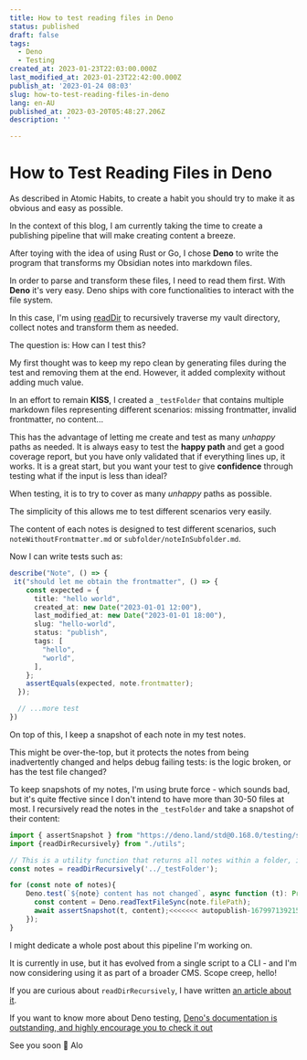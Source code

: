 ```yaml
---
title: How to test reading files in Deno
status: published
draft: false
tags:
  - Deno
  - Testing
created_at: 2023-01-23T22:03:00.000Z
last_modified_at: 2023-01-23T22:42:00.000Z
publish_at: '2023-01-24 08:03'
slug: how-to-test-reading-files-in-deno
lang: en-AU
published_at: 2023-03-20T05:48:27.206Z
description: ''

--- 
```

# How to Test Reading Files in Deno

As described in Atomic Habits, to create a habit you should try to make it as obvious and easy as possible.

In the context of this blog, I am currently taking the time to create a publishing pipeline that will make creating content a breeze.

After toying with the idea of using Rust or Go, I chose **Deno** to write the program that transforms my Obsidian notes into markdown files.

In order to parse and transform these files, I need to read them first. With **Deno** it's very easy. Deno ships with core functionalities to interact with the file system.

In this case, I'm using [readDir](https://deno.land/api@v1.29.1?s=Deno.readDir) to recursively traverse my vault directory, collect notes and transform them as needed.

The question is: How can I test this?

My first thought was to keep my repo clean by generating files during the test and removing them at the end.
However, it added complexity without adding much value.

In an effort to remain **KISS**, I created a `_testFolder` that contains multiple markdown files representing different scenarios: missing frontmatter, invalid frontmatter, no content...  

This has the advantage of letting me create and test as many *unhappy* paths as needed.
It is always easy to test the **happy path** and get a good coverage report, but you have only validated that if everything lines up, it works.
It is a great start, but you want your test to give **confidence** through testing what if the input is less than ideal?

When testing, it is to try to cover as many *unhappy* paths as possible.

The simplicity of this allows me to test different scenarios very easily.

The content of each notes is designed to test different scenarios, such `noteWithoutFrontmatter.md` or `subfolder/noteInSubfolder.md`.

Now I can write tests such as:

```ts
describe("Note", () => {
 it("should let me obtain the frontmatter", () => {
    const expected = {
      title: "hello world",
      created_at: new Date("2023-01-01 12:00"),
      last_modified_at: new Date("2023-01-01 18:00"),
      slug: "hello-world",
      status: "publish",
      tags: [
        "hello",
        "world",
      ],
    };
    assertEquals(expected, note.frontmatter);
  });

  // ...more test
})
```

On top of this, I keep a snapshot of each note in my test notes.

This might be over-the-top, but it protects the notes from being inadvertently changed and helps debug failing tests: is the logic broken, or has the test file changed?

To keep snapshots of my notes, I'm using brute force - which sounds bad, but it's  quite ffective since I don't intend to have more than 30-50 files at most.
I recursively read the notes in the `_testFolder` and take a snapshot of their content:

```ts
import { assertSnapshot } from "https://deno.land/std@0.168.0/testing/snapshot.ts";
import {readDirRecursively} from "./utils";

// This is a utility function that returns all notes within a folder, including subfolders.
const notes = readDirRecursively('../_testFolder');

for (const note of notes){
	Deno.test(`${note} content has not changed`, async function (t): Promise<void> {
	  const content = Deno.readTextFileSync(note.filePath);
	  await assertSnapshot(t, content);<<<<<<< autopublish-1679971392158
	});
}
```

I might dedicate a whole post about this pipeline I'm working on. 

It is currently in use, but it has evolved from a single script to a CLI - and I'm now considering using it as part of a broader CMS. Scope creep, hello!

If you are curious about `readDirRecursively`, I have written [an article about it](./read-files-recursively-in-deno).

If you want to know more about Deno testing, [Deno's documentation is outstanding, and highly encourage you to check it out](https://deno.land/manual@v1.29.4/basics/testing)

See you soon 👋
Alo
